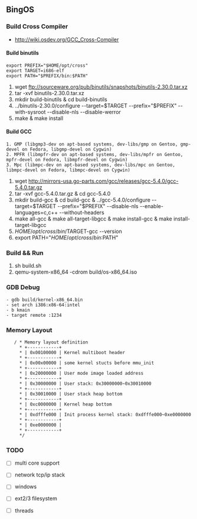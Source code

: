 ## BingOS

### Build Cross Compiler

- http://wiki.osdev.org/GCC_Cross-Compiler

#### Build binutils

```
export PREFIX="$HOME/opt/cross"
export TARGET=i686-elf
export PATH="$PREFIX/bin:$PATH"
```

1. wget ftp://sourceware.org/pub/binutils/snapshots/binutils-2.30.0.tar.xz
2. tar -xvf binutils-2.30.0.tar.xz
3. mkdir build-binutils & cd build-binutils
4. ../binutils-2.30.0/configure --target=$TARGET --prefix="$PREFIX" --with-sysroot --disable-nls --disable-werror
5. make & make install

#### Build GCC

```
1. GMP (libgmp3-dev on apt-based systems, dev-libs/gmp on Gentoo, gmp-devel on Fedora, libgmp-devel on Cygwin)
2. MPFR (libmpfr-dev on apt-based systems, dev-libs/mpfr on Gentoo, mpfr-devel on Fedora, libmpfr-devel on Cygwin)
3. Mpc (libmpc-dev on apt-based systems, dev-libs/mpc on Gentoo, libmpc-devel on Fedora, libmpc-devel on Cygwin)
```

1. wget http://mirrors-usa.go-parts.com/gcc/releases/gcc-5.4.0/gcc-5.4.0.tar.gz
2. tar -xvf gcc-5.4.0.tar.gz & cd gcc-5.4.0
3. mkdir build-gcc & cd build-gcc & ../gcc-5.4.0/configure --target=$TARGET --prefix="$PREFIX" --disable-nls --enable-languages=c,c++ --without-headers
4. make all-gcc & make all-target-libgcc & make install-gcc & make install-target-libgcc
5. $HOME/opt/cross/bin/$TARGET-gcc --version
6. export PATH="$HOME/opt/cross/bin:$PATH"


### Build && Run

1. sh build.sh
2. qemu-system-x86_64 -cdrom build/os-x86_64.iso

### GDB Debug

    - gdb build/kernel-x86_64.bin
    - set arch i386:x86-64:intel
    - b kmain
    - target remote :1234

### Memory Layout

```
   / * Memory layout definition
     * +------------+
     * | 0x00100000 | Kernel multiboot header
     * +------------+
     * | 0x00x00000 | some kernel stucts before mmu_init
     * +------------+
     * | 0x20000000 | User mode image loaded address
     * +------------+
     * | 0x30000000 | User stack: 0x30000000~0x30010000
     * +------------+
     * | 0x30010000 | User stack heap bottom
     * +------------+
     * | 0xc0000000 | Kernel heap bottom
     * +------------+
     * | 0xdfffe000 | Init process kernel stack: 0xdfffe000~0xe0000000
     * +------------+
     * | 0xe0000000 | 
     * +------------+
     */
```

### TODO

- [ ] multi core support

- [ ] network tcp/ip stack

- [ ] windows

- [ ] ext2/3 filesystem

- [ ] threads
